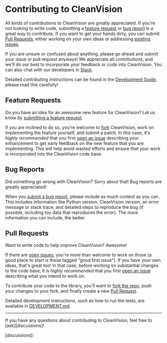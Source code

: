 # Contributing to CleanVision

All kinds of contributions to CleanVision are greatly appreciated. If you're not looking to write code, submitting a [feature request](#feature-requests) or
[bug report](#bug-reports) is a great way to contribute. If you want to get
your hands dirty, you can submit [Pull Requests](#pull-requests), either working on your
own ideas or addressing [existing issues][issues].

If you are unsure or confused about anything, please go ahead and submit your
issue or pull request anyways! We appreciate all contributions, and we'll do
our best to incorporate your feedback or code into CleanVision. 
You can also chat with our developers in [Slack](https://cleanlab.ai/slack).

Detailed contributing instructions can be found in the [Development Guide](DEVELOPMENT.md), please read this carefully!


## Feature Requests

Do you have an idea for an awesome new feature for CleanVision? Let us know by
[submitting a feature request][issue].

If you are inclined to do so, you're welcome to [fork][fork] CleanVision, work on
implementing the feature yourself, and submit a patch. In this case, it's
*highly recommended* that you first [open an issue][issue] describing your
enhancement to get early feedback on the new feature that you are implementing.
This will help avoid wasted efforts and ensure that your work is incorporated
into the CleanVision code base.

## Bug Reports

Did something go wrong with CleanVision? Sorry about that! Bug reports are greatly
appreciated!

When you [submit a bug report][issue], please include as much context as you
can. This includes information like Python version, CleanVision version, an error
message or stack trace, and detailed steps to reproduce the bug (if possible, including toy data that reproduces the error). The more information you can include, the better.

## Pull Requests

Want to write code to help improve CleanVision? Awesome!

If there are [open issues][issues], you're more than welcome to work on those (a good place to start is those tagged "good first issue"). If you have your own ideas, that's great too! In that case, before working on substantial changes to the code base, it is *highly recommended* that you first
[open an issue][issue] describing what you intend to work on.

To contribute your code to the library, you'll want to [fork the repo](https://docs.github.com/en/get-started/quickstart/fork-a-repo), push your changes to your fork, and finally create a new [Pull Request][pr].

Detailed development instructions, such as how to run the tests, are available
in [DEVELOPMENT.md](DEVELOPMENT.md).

---

If you have any questions about contributing to CleanVision, feel free to
[ask][discussions]!

[issue]: https://github.com/cleanlab/cleanvision/issues/new
[issues]: https://github.com/cleanlab/cleanvision/issues
[fork]: https://github.com/cleanlab/cleanvision/fork
[pr]: https://github.com/cleanlab/cleanvision/pulls
[discussions]: 
